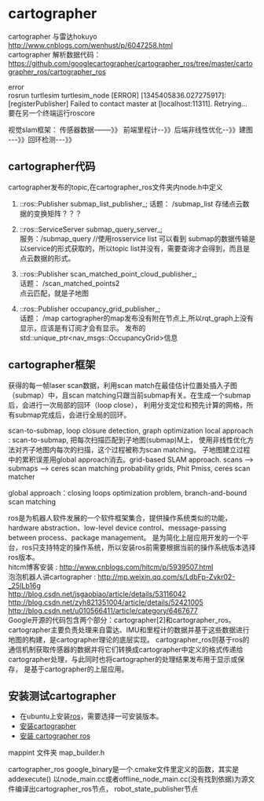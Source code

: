 
# cartographer
cartographer 与雷达hokuyo  http://www.cnblogs.com/wenhust/p/6047258.html  
cartographer 解析数据代码： https://github.com/googlecartographer/cartographer_ros/tree/master/cartographer_ros/cartographer_ros  


error  
 rosrun turtlesim turtlesim_node [ERROR] [1345405836.027275917]: [registerPublisher] Failed to contact master at [localhost:11311]. Retrying...    
要在另一个终端运行roscore  

视觉slam框架： 传感器数据-——》》 前端里程计--》》后端非线性优化--》》建图  
                                                  ---》》回环检测---》》  
## cartographer代码
cartographer发布的topic,在cartographer_ros文件夹内node.h中定义  
1. ::ros::Publisher submap_list_publisher_;
  话题： /submap_list
  存储点云数据的变换矩阵？？？

2. ::ros::ServiceServer submap_query_server_;  
  服务：/submap_query //使用rosservice list 可以看到
  submap的数据传输是以service的形式获取的，所以topic list并没有，需要查询才会得到，而且是点云数据的形式。

3. ::ros::Publisher scan_matched_point_cloud_publisher_;  
  话题： /scan_matched_points2  
  点云匹配，就是子地图

4. ::ros::Publisher occupancy\_grid\_publisher_;  
  话题： /map
  cartographer的map发布没有附在节点上,所以rqt_graph上没有显示，应该是有订阅才会有显示。
  发布的 std::unique_ptr<nav_msgs::OccupancyGrid>信息

## cartographer框架
获得的每一帧laser scan数据，利用scan match在最佳估计位置处插入子图（submap）中，且scan matching只跟当前submap有关。在生成一个submap后，会进行一次局部的回环（loop close），
利用分支定位和预先计算的网格，所有submap完成后，会进行全局的回环。  

scan-to-submap,   loop closure detection,  graph optimization
local approach : scan-to-submap, 把每次扫描匹配到子地图(submap)M上， 使用非线性优化方法对齐子地图内每次的扫描，这个过程被称为scan matching。
子地图建立过程中的累积误差用global approach消去。grid-based SLAM approach.
scans --> submaps --> ceres scan matching
probability grids,  Phit   Pmiss, ceres scan matcher

global approach：closing loops
optimization problem, branch-and-bound scan matching

ros是为机器人软件发展的一个软件框架集合，提供操作系统类似的功能，hardware abstraction、low-level device control、message-passing between process、package management。
是为简化上层应用开发的一个平台，ros只支持特定的操作系统，所以安装ros前需要根据当前的操作系统版本选择ros版本。  
hitcm博客安装 : http://www.cnblogs.com/hitcm/p/5939507.html  
泡泡机器人讲cartographer : http://mp.weixin.qq.com/s/LdbFp-Zvkr02-_25ILb16g  
http://blog.csdn.net/jsgaobiao/article/details/53116042  
http://blog.csdn.net/zyh821351004/article/details/52421005  
http://blog.csdn.net/u010566411/article/category/6467677  
Google开源的代码包含两个部分：cartographer[2]和cartographer_ros。cartographer主要负责处理来自雷达、IMU和里程计的数据并基于这些数据进行地图的构建，是cartographer理论的底层实现。
cartographer_ros则基于ros的通信机制获取传感器的数据并将它们转换成cartographer中定义的格式传递给cartographer处理，与此同时也将cartographer的处理结果发布用于显示或保存，
是基于cartographer的上层应用。  


## 安装测试cartographer

- 在ubuntu上安装[ros]()，需要选择一可安装版本。
- [安装cartographer](https://google-cartographer.readthedocs.io/en/latest/)
- [安装 cartographer ros](https://google-cartographer-ros.readthedocs.io/en/latest/) 

mappint 文件夹
     map_builder.h

cartographer_ros
google_binary是一个.cmake文件里定义的函数，其实是addexecute()
以node_main.cc或者offline_node_main.cc(没有找到依据)为源文件编译出cartographer_ros节点，
robot_state_publisher节点
